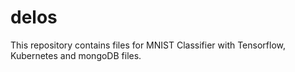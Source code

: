 # delos
This repository contains files for MNIST Classifier with Tensorflow, Kubernetes and mongoDB files.
